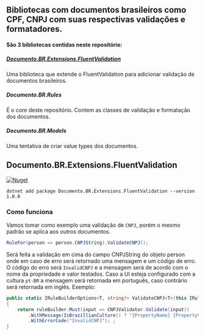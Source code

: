 ## Bibliotecas com documentos brasileiros como CPF, CNPJ com suas respectivas validações e formatadores.

</div>

#### São 3 bibliotecas contidas neste repositório:
##### [Documento.BR.Extensions.FluentValidation](#documentobrextensionsfluentvalidation)
Uma biblioteca que extende o FluentValidation para adicionar validação de documentos brasileiros.
##### Documento.BR.Rules
É o core deste repositório. Contem as classes de validação e formatação dos documentos.
##### Documento.BR.Models
Uma tentativa de criar value types dos documentos.

## Documento.BR.Extensions.FluentValidation

<a href="https://www.nuget.org/packages/Documento.BR.Extensions.FluentValidation"><img alt="Nuget" src="https://img.shields.io/nuget/v/Documento.BR.Extensions.FluentValidation"></a>

`dotnet add package Documento.BR.Extensions.FluentValidation --version 1.0.0`




### Como funciona
Vamos tomar como exemplo uma validação de `CNPJ`, porém o mesmo padrão se aplica aos outros documentos.
```csharp
RuleFor(person => person.CNPJString).ValidateCNPJ();
```
Será feita a validação em cima do campo CNPJString do objeto person onde em caso de erro será retornado uma mensagem e um código de erro.
O código do erro será `InvalidCNPJ` e a mensagem será de acordo com o nome da propriedade e valor testados. Caso a UI esteja configurado com a cultura `pt-BR` a mensagem será retornada em português, caso contrário será retornada em inglês.
Exemplo:
```csharp
public static IRuleBuilderOptions<T, string?> ValidateCNPJ<T>(this IRuleBuilderInitial<T, string?> ruleBuilder)
{
    return ruleBuilder.Must(input => CNPJValidator.Validate(input))
        .WithMessage(IsBrazillianCulture() ? "{PropertyName} {PropertyValue} não é válido." : "{PropertyName} {PropertyValue} is not valid.")
        .WithErrorCode("InvalidCNPJ"); ;
}
```
